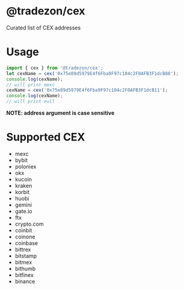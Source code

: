 # @tradezon/cex

Curated list of CEX addresses

# Usage

```ts
import { cex } from '@tradezon/cex';
let cexName = cex('0x75e89d5979E4f6Fba9F97c104c2F0AFB3F1dcB88');
console.log(cexName);
// will print mexc
cexName = cex('0x75e89d5979E4f6Fba9F97c104c2F0AFB3F1dcB11');
console.log(cexName);
// will print null
```

**NOTE: address argument is case sensitive**

# Supported CEX

- mexc
- bybit
- poloniex
- okx
- kucoin
- kraken
- korbit
- huobi
- gemini
- gate.io
- ftx
- crypto.com
- coinbit
- coinone
- coinbase
- bittrex
- bitstamp
- bitmex
- bithumb
- bitfinex
- binance

